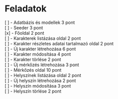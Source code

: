 # Feladatok

[ ] - Adatbázis és modellek 3 pont  
[ ] - Seeder 3 pont  
[x] - Főoldal 2 pont  
[ ] - Karakterek listázása oldal 2 pont  
[ ] - Karakter részletes adatai tartalmazó oldal 2 pont  
[ ] - Új karakter létrehozása 6 pont  
[ ] - Karakter módosítása 4 pont  
[ ] - Karakter törlése 2 pont  
[ ] - Új mérkőzés létrehozása 3 pont  
[ ] - Mérkőzés oldal 10 pont  
[ ] - Helyszínek listázása oldal 2 pont  
[ ] - Új helyszín létrehozása 2 pont  
[ ] - Helyszín módosítása 3 pont  
[ ] - Helyszín törlése 2 pont  
